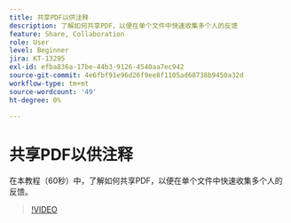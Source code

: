```yaml
---
title: 共享PDF以供注释
description: 了解如何共享PDF，以便在单个文件中快速收集多个人的反馈
feature: Share, Collaboration
role: User
level: Beginner
jira: KT-13295
exl-id: efba836a-17be-44b3-9126-4540aa7ec942
source-git-commit: 4e6fbf91e96d26f9ee8f1105ad68738b9450a32d
workflow-type: tm+mt
source-wordcount: '49'
ht-degree: 0%

---
```


# 共享PDF以供注释

在本教程（60秒）中，了解如何共享PDF，以便在单个文件中快速收集多个人的反馈。

>[!VIDEO](https://video.tv.adobe.com/v/340769?quality=12&learn=on&hidetitle=true)
